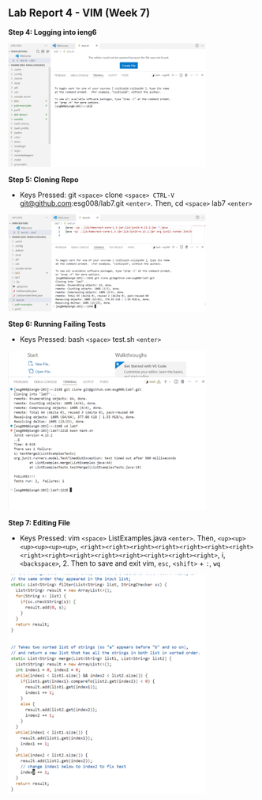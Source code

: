 ## Lab Report 4 - VIM (Week 7)

**Step 4: Logging into ieng6**

<img src="log_in_ieng6.png" alt="Test Results" width="400"/>


**Step 5: Cloning Repo**
* Keys Pressed: git `<space>` clone `<space> CTRL-V` git@github.com:esg008/lab7.git `<enter>`. Then, cd `<space>` lab7 `<enter>`
<img src="git_clone.png" alt="Test Results" width="400"/>


**Step 6: Running Failing Tests**
* Keys Pressed: bash `<space>` test.sh `<enter>`
<img src="run_failing_tests.png" alt="Test Results" width="400"/>

**Step 7: Editing File**
* Keys Pressed: vim `<space>` ListExamples.java `<enter>`. Then, `<up><up><up><up><up><up>`, `<right><right><right><right><right><right><right><right><right><right><right><right><right><right><right>`, i, `<backspace>`, 2. Then to save and exit vim, `esc`, `<shift>` + `:`, `wq`
<img src="file_edit.png" alt="Test Results" width="400"/>






  

